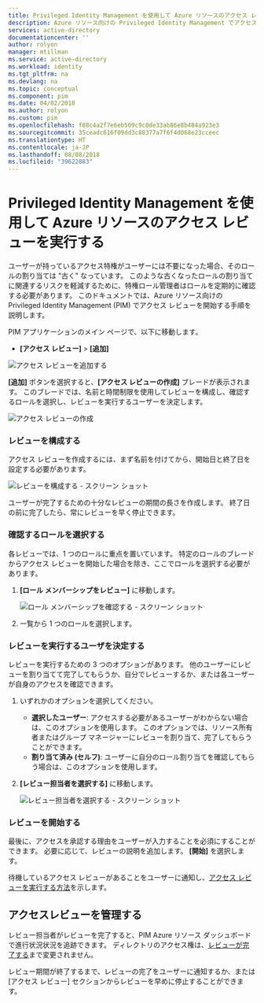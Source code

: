 ```yaml
---
title: Privileged Identity Management を使用して Azure リソースのアクセス レビューを実行する | Microsoft Docs
description: Azure リソース向けの Privileged Identity Management でアクセス レビューを開始する方法について説明します
services: active-directory
documentationcenter: ''
author: rolyon
manager: mtillman
ms.service: active-directory
ms.workload: identity
ms.tgt_pltfrm: na
ms.devlang: na
ms.topic: conceptual
ms.component: pim
ms.date: 04/02/2018
ms.author: rolyon
ms.custom: pim
ms.openlocfilehash: f88c4a2f7e6eb569c9c0de33ab86e8b484a923e3
ms.sourcegitcommit: 35ceadc616f09dd3c88377a7f6f4d068e23cceec
ms.translationtype: HT
ms.contentlocale: ja-JP
ms.lasthandoff: 08/08/2018
ms.locfileid: "39622883"
---
```

# <a name="perform-access-reviews-in-azure-resources-by-using-privileged-identity-management"></a>Privileged Identity Management を使用して Azure リソースのアクセス レビューを実行する
ユーザーが持っているアクセス特権がユーザーには不要になった場合、そのロールの割り当ては "古く" なっています。 このような古くなったロールの割り当てに関連するリスクを軽減するために、特権ロール管理者はロールを定期的に確認する必要があります。 このドキュメントでは、Azure リソース向けの Privileged Identity Management (PIM) でアクセス レビューを開始する手順を説明します。

PIM アプリケーションのメイン ページで、以下に移動します。

* **[アクセス レビュー]** > **[追加]**

![アクセス レビューを追加する](media/azure-pim-resource-rbac/rbac-access-review-home.png)

**[追加]** ボタンを選択すると、**[アクセス レビューの作成]** ブレードが表示されます。 このブレードでは、名前と時間制限を使用してレビューを構成し、確認するロールを選択し、レビューを実行するユーザーを決定します。

![アクセス レビューの作成](media/azure-pim-resource-rbac/rbac-create-access-review.png)

### <a name="configure-the-review"></a>レビューを構成する
アクセス レビューを作成するには、まず名前を付けてから、開始日と終了日を設定する必要があります。

![レビューを構成する - スクリーン ショット](media/azure-pim-resource-rbac/rbac-access-review-setting-1.png)

ユーザーが完了するための十分なレビューの期間の長さを作成します。 終了日の前に完了したら、常にレビューを早く停止できます。

### <a name="choose-a-role-to-review"></a>確認するロールを選択する
各レビューでは、1 つのロールに重点を置いています。 特定のロールのブレードからアクセス レビューを開始した場合を除き、ここでロールを選択する必要があります。

1. **[ロール メンバーシップをレビュー]** に移動します。
   
    ![ロール メンバーシップを確認する - スクリーン ショット](media/azure-pim-resource-rbac/rbac-access-review-setting-2.png)
2. 一覧から 1 つのロールを選択します。

### <a name="decide-who-will-perform-the-review"></a>レビューを実行するユーザを決定する
レビューを実行するための 3 つのオプションがあります。 他のユーザーにレビューを割り当てて完了してもらうか、自分でレビューするか、または各ユーザーが自身のアクセスを確認できます。

1. いずれかのオプションを選択してください。
   
   * **選択したユーザー**: アクセスする必要があるユーザーがわからない場合は、このオプションを使用します。 このオプションでは、リソース所有者またはグループ マネージャーにレビューを割り当て、完了してもらうことができます。
   * **割り当て済み (セルフ)**: ユーザーに自分のロール割り当てを確認してもらう場合は、このオプションを使用します。
   
2. **[レビュー担当者を選択する]** に移動します。
   
    ![レビュー担当者を選択する - スクリーン ショット](media/azure-pim-resource-rbac/rbac-access-review-setting-3.png)

### <a name="start-the-review"></a>レビューを開始する
最後に、アクセスを承認する理由をユーザーが入力することを必須にすることができます。 必要に応じて、レビューの説明を追加します。 **[開始]** を選択します。

待機しているアクセス レビューがあることをユーザーに通知し、[アクセス レビューを実行する方法](pim-resource-roles-perform-access-review.md)を示します。

## <a name="manage-the-access-review"></a>アクセスレビューを管理する
レビュー担当者がレビューを完了すると、PIM Azure リソース ダッシュボードで進行状況状況を追跡できます。 ディレクトリのアクセス権は、[レビューが完了する](pim-resource-roles-complete-access-review.md)まで変更されません。

レビュー期間が終了するまで、レビューの完了をユーザーに通知するか、または [アクセス レビュー] セクションからレビューを早めに停止することができます。

